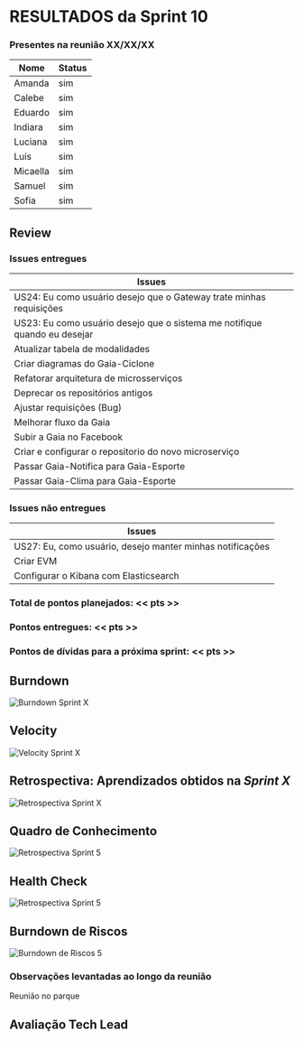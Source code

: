 # RESULTADOS da Sprint 10

### Presentes na reunião XX/XX/XX

| Nome | Status |
| --------- | -------- |
| Amanda | sim |
| Calebe | sim |
| Eduardo | sim |
| Indiara | sim |
| Luciana | sim |
| Luís | sim |
| Micaella | sim |
| Samuel | sim |
| Sofia | sim |


## Review

### Issues entregues

| Issues | 
| --------- |
| US24: Eu como usuário desejo que o Gateway trate minhas requisições | 
| US23: Eu como usuário desejo que o sistema me notifique quando eu desejar |
| Atualizar tabela de modalidades |
| Criar diagramas do Gaia-Ciclone | 
| Refatorar arquitetura de microsserviços |
| Deprecar os repositórios antigos |
| Ajustar requisições (Bug) |
| Melhorar fluxo da Gaia |
| Subir a Gaia no Facebook |
| Criar e configurar o repositorio do novo microserviço |
| Passar Gaia-Notifica para Gaia-Esporte |
| Passar Gaia-Clima para Gaia-Esporte |


### Issues não entregues 

| Issues | 
| --------- | 
| US27: Eu, como usuário, desejo manter minhas notificações |
| Criar EVM | 
| Configurar o Kibana com Elasticsearch | 

### Total de pontos planejados: << pts >>

### Pontos entregues: << pts >>

### Pontos de dívidas para a próxima sprint: << pts >>


## Burndown


![Burndown Sprint X](../../assets/imgs/burndown/)


## Velocity


![Velocity Sprint X](../../assets/imgs/velocity/)


## Retrospectiva: Aprendizados obtidos na *Sprint X* 

![Retrospectiva Sprint X](../../assets/imgs/retrospectiva/)


## Quadro de Conhecimento 

![Retrospectiva Sprint 5](../../assets/imgs/conhecimento/conhecimento-sx.png)


## Health Check 

![Retrospectiva Sprint 5](../../assets/imgs/healthcheck/healthcheck-sx.png)

## Burndown de Riscos 

![Burndown de Riscos 5](../../assets/imgs/riscos/riscosX.png)


### Observações levantadas ao longo da reunião

Reunião no parque

## Avaliação Tech Lead


